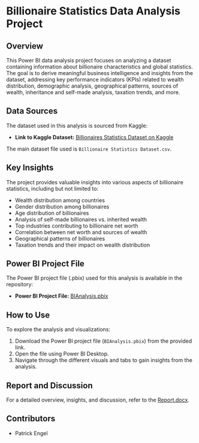 # Billionaire Statistics Data Analysis Project

## Overview

This Power BI data analysis project focuses on analyzing a dataset containing information about billionaire characteristics and global statistics. The goal is to derive meaningful business intelligence and insights from the dataset, addressing key performance indicators (KPIs) related to wealth distribution, demographic analysis, geographical patterns, sources of wealth, inheritance and self-made analysis, taxation trends, and more.

## Data Sources

The dataset used in this analysis is sourced from Kaggle:

- **Link to Kaggle Dataset:** [Billionaires Statistics Dataset on Kaggle](https://www.kaggle.com/datasets/nelgiriyewithana/billionaires-statistics-dataset)

The main dataset file used is `Billionaire Statistics Dataset.csv`.

## Key Insights

The project provides valuable insights into various aspects of billionaire statistics, including but not limited to:

- Wealth distribution among countries
- Gender distribution among billionaires
- Age distribution of billionaires
- Analysis of self-made billionaires vs. inherited wealth
- Top industries contributing to billionaire net worth
- Correlation between net worth and sources of wealth
- Geographical patterns of billionaires
- Taxation trends and their impact on wealth distribution

## Power BI Project File

The Power BI project file (.pbix) used for this analysis is available in the repository:

- **Power BI Project File:** [BIAnalysis.pbix](link-to-your-power-bi-project-file)

## How to Use

To explore the analysis and visualizations:

1. Download the Power BI project file (`BIAnalysis.pbix`) from the provided link.
2. Open the file using Power BI Desktop.
3. Navigate through the different visuals and tabs to gain insights from the analysis.

## Report and Discussion

For a detailed overview, insights, and discussion, refer to the [Report.docx](link-to-report-document).

## Contributors

- Patrick Engel

